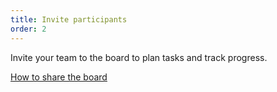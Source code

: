 ```yaml
---
title: Invite participants
order: 2
---
```


Invite your team to the board to plan tasks and track progress.

[How to share the board](howTo:share-board)
